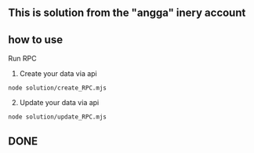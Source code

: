 ## This is solution from the "angga" inery account

## how to use

Run RPC 
1. Create your data via api 

```
node solution/create_RPC.mjs
```

2. Update your data via api
```
node solution/update_RPC.mjs
```

## DONE